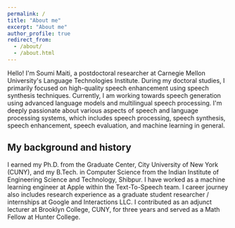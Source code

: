 ```yaml
---
permalink: /
title: "About me"
excerpt: "About me"
author_profile: true
redirect_from: 
  - /about/
  - /about.html
---
```


Hello! I'm Soumi Maiti, a postdoctoral researcher at Carnegie Mellon University's Language Technologies Institute. During my doctoral studies, I primarily focused on high-quality speech enhancement using speech synthesis techniques. Currently, I am working towards speech generation using advanced language models and multilingual speech processing. I'm deeply passionate about various aspects of speech and language processing systems, which includes speech processing, speech synthesis, speech enhancement, speech evaluation, and machine learning in general.


## My background and history

I earned my Ph.D. from the Graduate Center, City University of New York (CUNY), and my B.Tech. in Computer Science from the Indian Institute of Engineering Science and Technology, Shibpur. I have worked as a machine learning engineer at Apple within the Text-To-Speech team. I career journey also includes research experience as a graduate student researcher / internships at Google and Interactions LLC. I contributed as an adjunct lecturer at Brooklyn College, CUNY, for three years and served as a Math Fellow at Hunter College.
